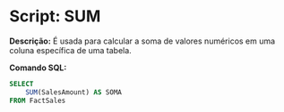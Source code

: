 # Script: SUM

**Descrição:** É usada para calcular a soma de valores numéricos em uma coluna específica de uma tabela.

**Comando SQL:**
```SQL
SELECT
	SUM(SalesAmount) AS SOMA
FROM FactSales
